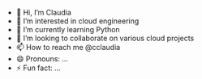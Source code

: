 - 👋 Hi, I’m Claudia
- 👀 I’m interested in cloud engineering
- 🌱 I’m currently learning Python
- 💞️ I’m looking to collaborate on various cloud projects
- 📫 How to reach me @cclaudia
- 😄 Pronouns: ...
- ⚡ Fun fact: ...

<!---
devclaudia/devclaudia is a ✨ special ✨ repository because its `README.md` (this file) appears on your GitHub profile.
You can click the Preview link to take a look at your changes.
--->
